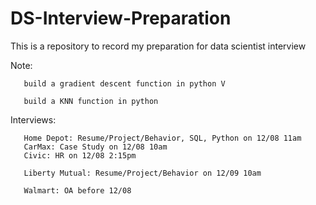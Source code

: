 # DS-Interview-Preparation

This is a repository to record my preparation for data scientist interview

Note:   
       
       build a gradient descent function in python V
      
       build a KNN function in python

Interviews:
  
       Home Depot: Resume/Project/Behavior, SQL, Python on 12/08 11am
       CarMax: Case Study on 12/08 10am
       Civic: HR on 12/08 2:15pm
       
       Liberty Mutual: Resume/Project/Behavior on 12/09 10am
       
       Walmart: OA before 12/08
